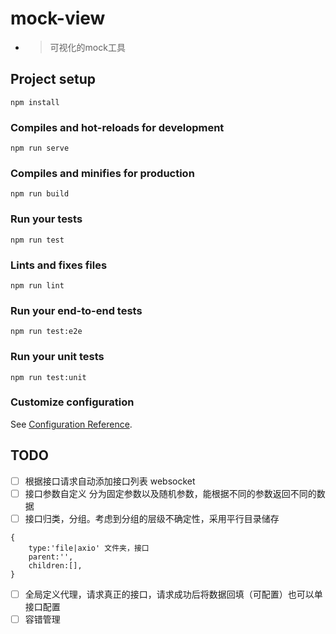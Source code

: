 # mock-view
- > 可视化的mock工具

## Project setup
```
npm install
```

### Compiles and hot-reloads for development
```
npm run serve
```

### Compiles and minifies for production
```
npm run build
```

### Run your tests
```
npm run test
```

### Lints and fixes files
```
npm run lint
```

### Run your end-to-end tests
```
npm run test:e2e
```

### Run your unit tests
```
npm run test:unit
```

### Customize configuration
See [Configuration Reference](https://cli.vuejs.org/config/).

## TODO
- [ ] 根据接口请求自动添加接口列表 websocket
- [ ] 接口参数自定义 分为固定参数以及随机参数，能根据不同的参数返回不同的数据
- [ ] 接口归类，分组。考虑到分组的层级不确定性，采用平行目录储存
```
{
    type:'file|axio' 文件夹，接口
    parent:'',
    children:[],
}
```
- [ ] 全局定义代理，请求真正的接口，请求成功后将数据回填（可配置）也可以单接口配置
- [ ] 容错管理
